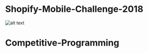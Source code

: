 # Shopify-Mobile-Challenge-2018
![alt text](https://github.com/gbvivian/Shopify-Mobile-Challenge-2018/tree/master/Documents/Work/Shopify/2018_Store/Screenshot.png)
# Competitive-Programming
